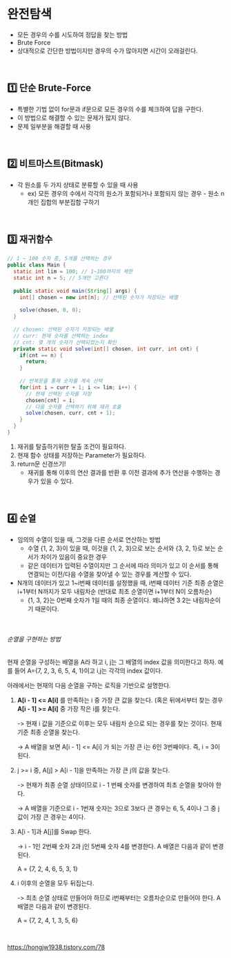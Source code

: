 # 완전탐색

- 모든 경우의 수를 시도하여 정답을 찾는 방법
- Brute Force
- 상대적으로 간단한 방법이지만 경우의 수가 많아지면 시간이 오래걸린다.

</br>

## 1️⃣ 단순 Brute-Force

- 특별한 기법 없이 for문과 if문으로 모든 경우의 수를 체크하여 답을 구한다.
- 이 방법으로 해결할 수 있는 문제가 많지 않다.
- 문제 일부분을 해결할 때 사용

</br>

## 2️⃣ 비트마스트(Bitmask)

- 각 원소를 두 가지 상태로 분류할 수 있을 때 사용
  - ex) 모든 경우의 수에서 각각의 원소가 포함되거나 포함되지 않는 경우 - 원소 n개인 집합의 부분집합 구하기

</br>

## 3️⃣ 재귀함수

```java
// 1 ~ 100 숫자 중, 5개를 선택하는 경우
public class Main {
  static int lim = 100; // 1~100까지의 제한
  static int n = 5; // 5개만 고른다
  
  public static void main(String[] args) {
    int[] chosen = new int[n]; // 선택된 숫자가 저장되는 배열
    
    solve(chosen, 0, 0);
  }
  
  // chosen: 선택된 숫자가 저장되는 배열
  // curr: 현재 숫자를 선택하는 index
  // cnt: 몇 개의 숫자가 선택되었는지 확인
  private static void solve(int[] chosen, int curr, int cnt) {
    if(cnt == n) {
      return;
    }
    
    // 반복문을 통해 숫자를 계속 선택
    for(int i = curr + 1; i <= lim; i++) {
      // 현재 선택된 숫자를 저장
      chosen[cnt] = i;
      // 다음 숫자를 선택하기 위해 재귀 호출
      solve(chosen, curr, cnt + 1);
    }
  }
}
```

1. 재귀를 탈출하기위한 탈출 조건이 필요하다.
2. 현재 함수 상태를 저장하는 Parameter가 필요하다.
3. return문 신경쓰기!
   - 재귀를 통해 이후의 연산 결과를 반환 후 이전 결과에 추가 연산을 수행하는 경우가 있을 수 있다. 

</br>

## 4️⃣ 순열

- 임의의 수열이 있을 때, 그것을 다른 순서로 연산하는 방법
  - 수열 {1, 2, 3}이 있을 때, 이것을 {1, 2, 3}으로 보는 순서와 {3, 2, 1}로 보는 순서가 차이가 있음이 중요한 경우
  - 같은 데이터가 입력된 수열이지만 그 순서에 따라 의미가 있고 이 순서를 통해 연결되는 이전/다음 수열을 찾아낼 수 있는 경우를 계산할 수 있다.
- N개의 데이터가 있고 1~i번째 데이터를 설정했을 때, i번째 데이터 기준 최종 순열은 i+1부터 N까지가 모두 내림차순 (반대로 최초 순열이면 i+1부터 N이 오름차순)
  - {1, 3, 2}는 0번째 숫자가 1일 때의 최종 순열이다. 왜냐하면 3 2는 내림차순이기 때문이다.

</br>

###### 순열을 구현하는 방법

현재 순열을 구성하는 배열을 A라 하고 i, j는 그 배열의 index 값을 의미한다고 하자. 예를 들어 A={7, 2, 3, 6, 5, 4, 1}이고 i,j는 각각의 index 값이다.

아래에서는 현재의 다음 순열을 구하는 로직을 기반으로 설명한다.

1. **A[i - 1] <= A[i]** 를 만족하는 i 중 가장 큰 값을 찾는다. (혹은 뒤에서부터 찾는 경우 **A[i - 1] >= A[i]**  중 가장 작은 i를 찾는다.

   -> 현재 i 값을 기준으로 이후는 모두 내림차 순으로 되는 경우를 찾는 것이다. 현재 기준 최종 순열을 찾는다.

   -> A 배열을 보면 A[i - 1] <= A[i] 가 되는 가장 큰 i는 6인 3번째이다. 즉, i = 3이 된다.

2. j >= i 중, A[j] > A[i - 1]을 만족하는 가장 큰 j의 값을 찾는다.

   -> 현재가 최종 순열 상태이므로 i - 1 번째 숫자를 변경하여 최초 순열을 찾아야 한다.

   -> A 배열을 기준으로 i - 1번재 숫자는 3으로 3보다 큰 경우는 6, 5, 4이나 그 중 j 값이 가장 큰 경우는 4이다.

3. A[i - 1]과 A[j]를 Swap 한다.

   -> i - 1인 2번째 숫자 2과 j인 5번째 숫자 4를 변경한다. A 배열은 다음과 같이 변경된다.

   A = {7, 2, 4, 6, 5, 3, 1}

4. i 이후의 순열을 모두 뒤집는다.

   -> 최초 순열 상태로 만들어야 하므로 i번째부터는 오름차순으로 만들어야 한다. A 배열은 다음과 같이 변경된다.

   A = {7, 2, 4, 1, 3, 5, 6}

</br>

https://hongjw1938.tistory.com/78